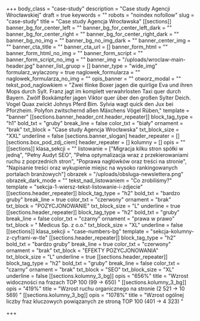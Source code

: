 +++
body_class = "case-study"
description = "Case study Agencji Wrocławskiej"
draft = true
keywords = ""
robots = "noindex nofollow"
slug = "case-study"
title = "Case study Agencja Wrocławska"
[[sections]]
banner_bg_for_center_left = ""
banner_bg_for_center_left_dark = ""
banner_bg_for_center_right = ""
banner_bg_for_center_right_dark = ""
banner_bg_no_img = ""
banner_bg_no_img_dark = ""
banner_center_img = ""
banner_cta_title = ""
banner_cta_url = []
banner_form_html = ""
banner_form_html_no_img = ""
banner_form_script = ""
banner_form_script_no_img = ""
banner_img = "/uploads/wroclaw-main-header.jpg"
banner_list_gruop = []
banner_type = "wide_img"
formularz_wylaczony = true
naglowek_formularza = ""
naglowek_formularza_no_img = ""
opis_banner = ""
otworz_modal = ""
tekst_pod_naglowkiem = "Zwei flinke Boxer jagen die quirlige Eva und ihren Mops durch Sylt. Franz jagt im komplett verwahrlosten Taxi quer durch Bayern. Zwölf Boxkämpfer jagen Viktor quer über den großen Sylter Deich. Vogel Quax zwickt Johnys Pferd Bim. Sylvia wagt quick den Jux bei Pforzheim. Polyfon zwitschernd aßen Mäxchens Vögel Rüben,"
template = "banner"
[[sections.banner_header_cnt.header_repeater]]
block_tag_type = "h1"
bold_txt = "gruby"
break_line = false
color_txt = "biały"
ornament = "brak"
txt_block = "Case study Agencja Wrocławska"
txt_block_size = "XXL"
underline = false
[sections.banner_slogan]
header_repeater = []
[sections.box_pod_zdj_ciem]
header_repeater = []
kolumny = []
opis = ""
[[sections]]
klasa_sekcji = ""
listowanie = ["Migracja kilku stron spółki w jedną", "Pełny Audyt SEO", "Pełna optymalizacja wraz z przekierowaniami ruchu z poprzednich stron", "Poprawa nagłówków oraz treści na stronie", "Napisanie treści oraz wykupienie miejsc na wysoko rankingowanych portalach branżowych"]
obrazek = "/uploads/obsluga-newslettera.png"
obrazek_dark_mode = ""
tekst_nad_listowaniem = "Co zrobiliśmy?"
template = "sekcja-1-wiersz-tekst-listowanie-i-zdjecie"
[[sections.header_repeater]]
block_tag_type = "h2"
bold_txt = "bardzo gruby"
break_line = true
color_txt = "czerwony"
ornament = "brak"
txt_block = "POZYCJONOWANIE"
txt_block_size = "L"
underline = true
[[sections.header_repeater]]
block_tag_type = "h2"
bold_txt = "gruby"
break_line = false
color_txt = "czarny"
ornament = "prawa w prawo"
txt_block = " Medicus Sp. z o.o."
txt_block_size = "XL"
underline = false
[[sections]]
klasa_sekcji = "case-numbers-bg"
template = "sekcja-kolumny-z-cyframi-w-tle"
[[sections.header_repeater]]
block_tag_type = "h2"
bold_txt = "bardzo gruby"
break_line = true
color_txt = "czerwony"
ornament = "brak"
txt_block = "EFEKTY POZYCJONOWANIA"
txt_block_size = "L"
underline = true
[[sections.header_repeater]]
block_tag_type = "h2"
bold_txt = "gruby"
break_line = false
color_txt = "czarny"
ornament = "brak"
txt_block = "SEO"
txt_block_size = "XL"
underline = false
[[sections.kolumny_3_bg]]
opis = "656%"
title = "Wzrost widoczności na frazach TOP 100 (99 -> 650) "
[[sections.kolumny_3_bg]]
opis = "419%"
title = "Wzrost ruchu organicznego na stronie (2 521 -> 10 569) "
[[sections.kolumny_3_bg]]
opis = "1078%"
title = "Wzrost ogólnej liczby fraz kluczowych powiązanych ze stroną TOP 100 (401 -> 4 323) "

+++

